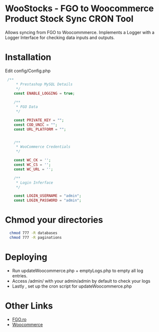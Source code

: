 # WooStocks - FGO to Woocommerce Product Stock Sync CRON Tool
Allows syncing from FGO to Woocommmerce. Implements a Logger with a Logger Interface 
for checking data inputs and outputs.  

# Installation
Edit config/Config.php
```php
 /**
     * Prestashop MySQL Details
     */
    const ENABLE_LOGGING = true;
        
    /**
     * FGO Data
     */

    const PRIVATE_KEY = "";
    const COD_UNIC = "";
    const URL_PLATFORM = "";


    /**
     * WooCommerce Credentials
     */

    const WC_CK = '';
    const WC_CS = '';
    const WC_URL = '';

    /**
     * Login Inferface
     */

    const LOGIN_USERNAME = "admin";
    const LOGIN_PASSWORD = "admin";

```
# Chmod your directories
```bash
  chmod 777 -R databases
  chmod 777 -R paginations

```

# Deploying

 - Run updateWoocommerce.php + emptyLogs.php to empty all log entries.
 - Access /admin/ with your admin/admin by default  to check your logs
 - Lastly , set up the cron script for updateWoocommerce.php

# Other Links

- [FGO.ro](https://fgo.ro)
- [Woocommerce](https://woocommerce.github.io/woocommerce-rest-api-docs/#list-all-product-variations)
